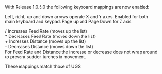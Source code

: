 With Release 1.0.5.0 the following keyboard mappings are now enabled:

Left, right, up and down arrows operate X and Y axes. Enabled for both main keyboard and keypad. 
Page up and Page Down for Z axis

/ Increases Feed Rate  (moves up the list)  
\* Decreases Feed Rate (moves down the list)  
\+ Increases Distance (moves up the list)  
\- Decreases Distance (moves down the list)  
For Feed Rate and Distance the increase or decrease does not wrap around to prevent sudden lurches in movement.

These mappings match those of UGS
